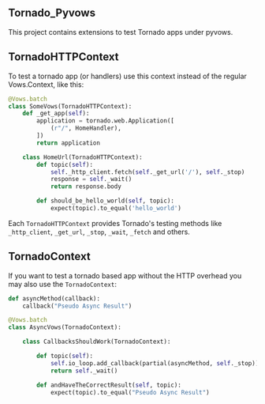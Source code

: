 Tornado_Pyvows
--------------

This project contains extensions to test Tornado apps under pyvows.

TornadoHTTPContext
------------------

To test a tornado app (or handlers) use this context instead of the regular
Vows.Context, like this:

```python
@Vows.batch
class SomeVows(TornadoHTTPContext):
    def _get_app(self):
        application = tornado.web.Application([
            (r"/", HomeHandler),
        ])
        return application

    class HomeUrl(TornadoHTTPContext):
        def topic(self):
            self._http_client.fetch(self._get_url('/'), self._stop)
            response = self._wait()
            return response.body

        def should_be_hello_world(self, topic):
            expect(topic).to_equal('hello_world')
```

Each `TornadoHTTPContext` provides Tornado's testing methods like
`_http_client`, `_get_url`, `_stop`, `_wait`, `_fetch` and others.

TornadoContext
--------------

If you want to test a tornado based app without the HTTP overhead you may also
use the `TornadoContext`:

```python
def asyncMethod(callback):
    callback("Pseudo Async Result")

@Vows.batch
class AsyncVows(TornadoContext):

    class CallbacksShouldWork(TornadoContext):

        def topic(self):
            self.io_loop.add_callback(partial(asyncMethod, self._stop))
            return self._wait()

        def andHaveTheCorrectResult(self, topic):
            expect(topic).to_equal("Pseudo Async Result")
```
